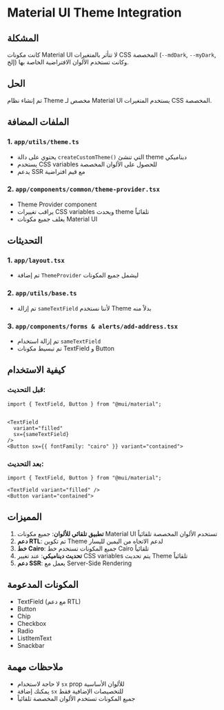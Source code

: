 # Material UI Theme Integration

## المشكلة

كانت مكونات Material UI لا تتأثر بالمتغيرات CSS المخصصة (`--mdDark`, `--myDark`, إلخ) وكانت تستخدم الألوان الافتراضية الخاصة بها.

## الحل

تم إنشاء نظام Theme مخصص لـ Material UI يستخدم المتغيرات CSS المخصصة.

## الملفات المضافة

### 1. `app/utils/theme.ts`

- يحتوي على دالة `createCustomTheme()` التي تنشئ theme ديناميكي
- يستخدم CSS variables للحصول على الألوان المخصصة
- يدعم SSR مع قيم افتراضية

### 2. `app/components/common/theme-provider.tsx`

- Theme Provider component
- يراقب تغييرات CSS variables ويحدث theme تلقائياً
- يغلف جميع مكونات Material UI

## التحديثات

### 1. `app/layout.tsx`

- تم إضافة `ThemeProvider` ليشمل جميع المكونات

### 2. `app/utils/base.ts`

- تم إزالة `sameTextField` لأننا نستخدم Theme بدلاً منه

### 3. `app/components/forms & alerts/add-address.tsx`

- تم إزالة استخدام `sameTextField`
- تم تبسيط مكونات TextField و Button

## كيفية الاستخدام

### قبل التحديث:

```tsx
import { TextField, Button } from "@mui/material";


<TextField
  variant="filled"
  sx={sameTextField}
/>
<Button sx={{ fontFamily: "cairo" }} variant="contained">
```

### بعد التحديث:

```tsx
import { TextField, Button } from "@mui/material";

<TextField variant="filled" />
<Button variant="contained">
```

## المميزات

1. **تطبيق تلقائي للألوان**: جميع مكونات Material UI تستخدم الألوان المخصصة تلقائياً
2. **دعم RTL**: تم تكوين Theme لدعم الاتجاه من اليمين لليسار
3. **خط Cairo**: جميع المكونات تستخدم خط Cairo تلقائياً
4. **تحديث ديناميكي**: عند تغيير CSS variables يتم تحديث Theme تلقائياً
5. **دعم SSR**: يعمل مع Server-Side Rendering

## المكونات المدعومة

- TextField (مع دعم RTL)
- Button
- Chip
- Checkbox
- Radio
- ListItemText
- Snackbar

## ملاحظات مهمة

- لا حاجة لاستخدام `sx` prop للألوان الأساسية
- يمكنك إضافة `sx` للتخصيصات الإضافية فقط
- جميع المكونات تستخدم الألوان المخصصة تلقائياً
